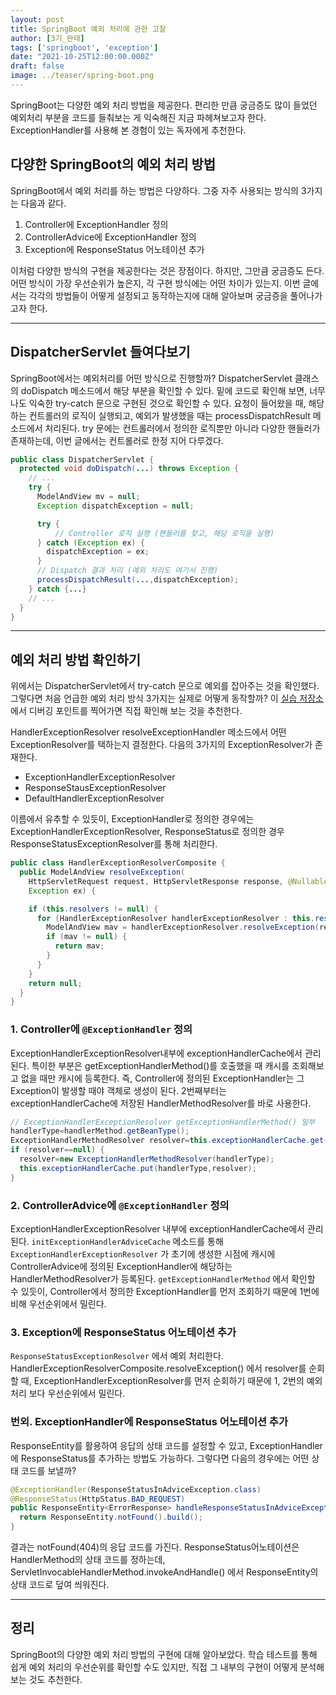 ```yaml
---
layout: post  
title: SpringBoot 예외 처리에 관한 고찰 
author: [3기_완태]
tags: ['springboot', 'exception']
date: "2021-10-25T12:00:00.000Z"
draft: false 
image: ../teaser/spring-boot.png
---
```


SpringBoot는 다양한 예외 처리 방법을 제공한다. 편리한 만큼 궁금증도 많이 들었던 예외처리 부분을 코드를 들춰보는 게 익숙해진 지금 파헤쳐보고자 한다.
ExceptionHandler를 사용해 본 경험이 있는 독자에게 추천한다.

<!-- end -->

## 다양한 SpringBoot의 예외 처리 방법

SpringBoot에서 예외 처리를 하는 방법은 다양하다. 그중 자주 사용되는 방식의 3가지는 다음과 같다.

1. Controller에 ExceptionHandler 정의
2. ControllerAdvice에 ExceptionHandler 정의
3. Exception에 ResponseStatus 어노테이션 추가

이처럼 다양한 방식의 구현을 제공한다는 것은 장점이다. 하지만, 그만큼 궁금증도 든다. 어떤 방식이 가장 우선순위가 높은지, 각 구현 방식에는 어떤 차이가 있는지. 이번 글에서는
각각의 방법들이 어떻게 설정되고 동작하는지에 대해 알아보며 궁금증을 풀어나가고자 한다.

---

## DispatcherServlet 들여다보기

SpringBoot에서는 예외처리를 어떤 방식으로 진행할까? DispatcherServlet 클래스의 doDispatch 메소드에서 해당 부분을 확인할 수 있다. 밑에 코드로
확인해 보면, 너무나도 익숙한 try-catch 문으로 구현된 것으로 확인할 수 있다. 요청이 들어왔을 때, 해당하는 컨트롤러의 로직이 실행되고, 예외가 발생했을 때는
processDispatchResult 메소드에서 처리된다. try 문에는 컨트롤러에서 정의한 로직뿐만 아니라 다양한 핸들러가 존재하는데, 이번 글에서는 컨트롤러로 한정 지어
다루겠다.

```java
public class DispatcherServlet {
  protected void doDispatch(...) throws Exception {
    // ...
    try {
      ModelAndView mv = null;
      Exception dispatchException = null;

      try {
          // Controller 로직 실행 (핸들러를 찾고, 해당 로직을 실행)
      } catch (Exception ex) {
        dispatchException = ex;
      }
      // Dispatch 결과 처리 (예외 처리도 여기서 진행)
      processDispatchResult(...,dispatchException);
    } catch {...}
    // ...
  }
}
```

---


## 예외 처리 방법 확인하기

위에서는 DispatcherServlet에서 try-catch 문으로 예외를 잡아주는 것을 확인했다. 그렇다면 처음 언급한 예외 처리 방식 3가지는 실제로 어떻게 동작할까? 이
[실습 저장소](https://github.com/wannte/exceptionHandler-digging) 에서 디버깅 포인트를 찍어가면 직접 확인해 보는 것을 추천한다.

HandlerExceptionResolver resolveExceptionHandler 메소드에서 어떤 ExceptionResolver를 택하는지 결정한다. 다음의
3가지의 ExceptionResolver가 존재한다.

- ExceptionHandlerExceptionResolver
- ResponseStausExceptionResolver
- DefaultHandlerExceptionResolver

이름에서 유추할 수 있듯이, ExceptionHandler로 정의한 경우에는 ExceptionHandlerExceptionResolver, ResponseStatus로 정의한 경우
ResponseStatusExceptionResolver를 통해 처리한다.

```java
public class HandlerExceptionResolverComposite {
  public ModelAndView resolveException(
    HttpServletRequest request, HttpServletResponse response, @Nullable Object handler,
    Exception ex) {

    if (this.resolvers != null) {
      for (HandlerExceptionResolver handlerExceptionResolver : this.resolvers) {
        ModelAndView mav = handlerExceptionResolver.resolveException(request, response, handler, ex);
        if (mav != null) {
          return mav;
        }
      }
    }
    return null;
  }
}
```

### 1. Controller에 `@ExceptionHandler` 정의

ExceptionHandlerExceptionResolver내부에 exceptionHandlerCache에서 관리된다. 특이한 부분은
getExceptionHandlerMethod()를 호출했을 때 캐시를 조회해보고 없을 때만 캐시에 등록한다. 즉, Controller에 정의된 ExceptionHandler는 그
Exception이 발생할 때야 객체로 생성이 된다. 2번째부터는 exceptionHandlerCache에 저장된 HandlerMethodResolver를 바로 사용한다.

```java
// ExceptionHandlerExceptionResolver getExceptionHandlerMethod() 일부
handlerType=handlerMethod.getBeanType();
ExceptionHandlerMethodResolver resolver=this.exceptionHandlerCache.get(handlerType);
if (resolver==null) {
  resolver=new ExceptionHandlerMethodResolver(handlerType);
  this.exceptionHandlerCache.put(handlerType,resolver);
}
```

### 2. ControllerAdvice에 `@ExceptionHandler` 정의

ExceptionHandlerExceptionResolver 내부에 exceptionHandlerCache에서
관리된다. `initExceptionHandlerAdviceCache` 메소드를 통해 `ExceptionHandlerExceptionResolver` 가 초기에 생성한 시점에
캐시에 ControllerAdvice에 정의된 ExceptionHandler에 해당하는 HandlerMethodResolver가
등록된다. `getExceptionHandlerMethod` 에서 확인할 수 있듯이, Controller에서 정의한 ExceptionHandler를 먼저 조회하기 때문에 1번에
비해 우선순위에서 밀린다.

### 3. Exception에 ResponseStatus 어노테이션 추가

`ResponseStatusExceptionResolver` 에서 예외 처리한다. HandlerExceptionResolverComposite.resolveException()
에서 resolver를 순회할 때, ExceptionHandlerExceptionResolver를 먼저 순회하기 때문에 1, 2번의 예외 처리 보다 우선순위에서 밀린다.

### 번외. ExceptionHandler에 ResponseStatus 어노테이션 추가

ResponseEntity를 활용하여 응답의 상태 코드를 설정할 수 있고, ExceptionHandler에 ResponseStatus를 추가하는 방법도 가능하다. 그렇다면 다음의
경우에는 어떤 상태 코드를 보낼까?

```java
@ExceptionHandler(ResponseStatusInAdviceException.class)
@ResponseStatus(HttpStatus.BAD_REQUEST)
public ResponseEntity<ErrorResponse> handleResponseStatusInAdviceException() {
  return ResponseEntity.notFound().build();
}
```

결과는 notFound(404)의 응답 코드를 가진다. ResponseStatus어노테이션은 HandlerMethod의 상태 코드를 정하는데,
ServletInvocableHandlerMethod.invokeAndHandle() 에서 ResponseEntity의 상태 코드로 덮여 씌워진다.

---

## 정리

SpringBoot의 다양한 예외 처리 방법의 구현에 대해 알아보았다. 학습 테스트를 통해 쉽게 예외 처리의 우선순위를 확인할 수도 있지만, 직접 그 내부의 구현이 어떻게 분석해
보는 것도 추천한다.
